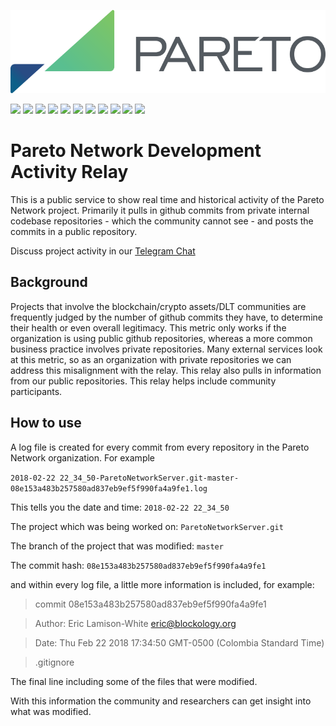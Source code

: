 <p align="center">
  <img src="Pareto-Logo.png" />
</p>


<img src="https://status.pareto.network/badges/badge_commit.svg"></img>
<img src="https://status.pareto.network/badges/badge_contributors.svg"></img>
<img src="https://status.pareto.network/badges/badge_open_issues.svg"></img>
<img src="https://status.pareto.network/badges/badge_closed_issues.svg"></img>
<img src="https://status.pareto.network/badges/badge_closed_pull_request.svg"></img>
<img src="https://status.pareto.network/badges/total_lines_code_without_dependencies.svg"></img>
<img src="https://status.pareto.network/badges/total_lines_code_with_dependencies.svg"></img>
<img src="https://status.pareto.network/badges/badge_member_count.svg"></img>
<img src="https://status.pareto.network/badges/badge_member_count_announcements.svg"></img>
<img src="https://status.pareto.network/badges/total_community.svg"></img>
<img src="https://img.shields.io/twitter/follow/ParetoNetwork.svg?style=plastic"></img>

# Pareto Network Development Activity Relay

This is a public service to show real time and historical activity of the Pareto Network project. Primarily it pulls in github commits from private internal codebase repositories - which the community cannot see - and posts the commits in a public repository.

Discuss project activity in our [Telegram Chat](https://t.me/paretonetworkdiscussion)

## Background

Projects that involve the blockchain/crypto assets/DLT communities are frequently judged by the number of github commits they have, to determine their health or even overall legitimacy. This metric only works if the organization is using public github repositories, whereas a more common business practice involves private repositories. Many external services look at this metric, so as an organization with private repositories we can address this misalignment with the relay. This relay also pulls in information from our public repositories. This relay helps include community participants.

## How to use

A log file is created for every commit from every repository in the Pareto Network organization. For example

`2018-02-22 22_34_50-ParetoNetworkServer.git-master-08e153a483b257580ad837eb9ef5f990fa4a9fe1.log`

This tells you the date and time: `2018-02-22 22_34_50`

The project which was being worked on: `ParetoNetworkServer.git`

The branch of the project that was modified: `master`

The commit hash: `08e153a483b257580ad837eb9ef5f990fa4a9fe1`

and within every log file, a little more information is included, for example:

> commit 08e153a483b257580ad837eb9ef5f990fa4a9fe1

> Author:	Eric Lamison-White <eric@blockology.org>

> Date:	Thu Feb 22 2018 17:34:50 GMT-0500 (Colombia Standard Time)

>    .gitignore


The final line including some of the files that were modified.

With this information the community and researchers can get insight into what was modified.
